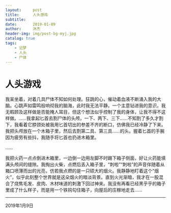 ```yaml
---
layout:     post
title:      人头游戏
subtitle:
date:       2019-01-09
author:     沐杰
header-img: img/post-bg-myj.jpg
catalog: true
tags:
    - 记梦
    - 人头
    - 尸体
---
```


# 人头游戏

我呆坐着，对着几具尸体不知如何处理。狂跳的心，催动着血液不断涌入我的大脑。心跳声如雷鸣般响彻我的脑海，此时我无法平静。一个主意钻进我的意识，我无暇顾及这样做是否能掩人耳目，但这个想法似乎控制了我的身体，让我不得不这样做。……我拿起匕首去割尸体的头颅，一下、两下、三下……不知割了多久才割下，我看着它脖颈处被我用匕首切出的参差不齐的断口，仿佛我已经冷静了下来。我把头颅放在一个木箱子里，然后去割第二具、第三具……的头。握着匕首的手腕因为疲劳有些抖，我随手将匕首也扔进木箱里。

……

我把火药一点点倒进木箱里，一边倒一边用左脚不时踢下箱子侧面，好让火药能填满头颅间的缝隙。我掏出火柴，点燃后丢入箱子里，“刺啦”“刺啦”的声音伴随着从箱口喷薄而出的光亮，仿若我点燃的是一只硕大的烟火。我静静地盯着这个“烟火”，似乎此刻整个世界就是这朵烟火的暗淡背景。直到火光渐暗，我才在一股混合了烧焦毛发、皮肉、木材味道的刺激下回过神来。我没有再看已经黑乎乎的箱子里成了什么样子，而是用一个铁钩勾住箱子，向屋后的庄稼地走去……

***

2019年1月9日
